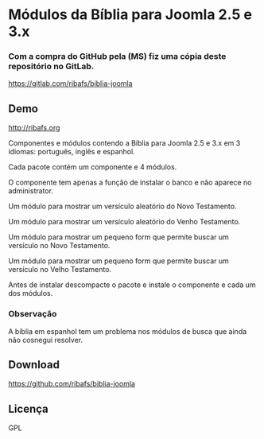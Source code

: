 # Módulos da Bíblia para Joomla 2.5 e 3.x

### Com a compra do GitHub pela (MS) fiz uma cópia deste repositório no GitLab.
https://gitlab.com/ribafs/biblia-joomla

## Demo
http://ribafs.org


Componentes e módulos contendo a Bíblia para Joomla 2.5 e 3.x em 3 idiomas: português, inglês e espanhol.

Cada pacote contém um componente e 4 módulos.

O componente tem apenas a função de instalar o banco e não aparece no administrator.

Um módulo para mostrar um versículo aleatório do Novo Testamento.

Um módulo para mostrar um versículo aleatório do Venho Testamento.

Um módulo para mostrar um pequeno form que permite buscar um versículo no Novo Testamento.

Um módulo para mostrar um pequeno form que permite buscar um versículo no Velho Testamento.

Antes de instalar descompacte o pacote e instale o componente e cada um dos módulos.

### Observação
A bíblia em espanhol tem um problema nos módulos de busca que ainda não cosnegui resolver.

## Download
https://github.com/ribafs/biblia-joomla

## Licença
GPL

